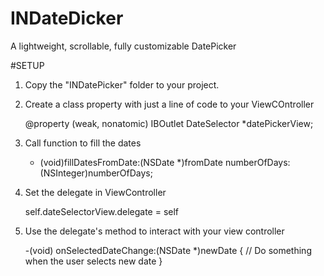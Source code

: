 # INDateDicker
A lightweight, scrollable, fully customizable DatePicker

#SETUP

1. Copy the "INDatePicker" folder to your project.
2. Create a class property with just a line of code to your ViewCOntroller

   @property (weak, nonatomic) IBOutlet DateSelector *datePickerView;
   
3. Call function to fill the dates

   - (void)fillDatesFromDate:(NSDate *)fromDate numberOfDays:(NSInteger)numberOfDays;
   
4. Set the delegate in ViewController
   
   self.dateSelectorView.delegate = self

5. Use the delegate's method to interact with your view controller

   -(void) onSelectedDateChange:(NSDate *)newDate {
        // Do something when the user selects new date
   }
   



